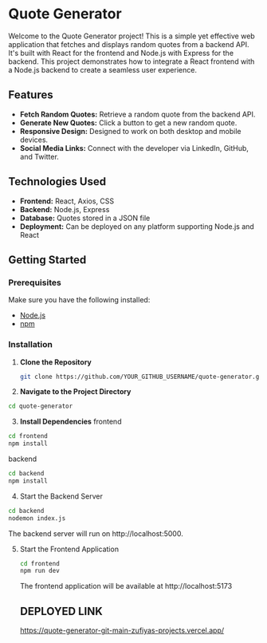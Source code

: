 # Quote Generator

Welcome to the Quote Generator project! This is a simple yet effective web application that fetches and displays random quotes from a backend API. It's built with React for the frontend and Node.js with Express for the backend. This project demonstrates how to integrate a React frontend with a Node.js backend to create a seamless user experience.

## Features

- **Fetch Random Quotes:** Retrieve a random quote from the backend API.
- **Generate New Quotes:** Click a button to get a new random quote.
- **Responsive Design:** Designed to work on both desktop and mobile devices.
- **Social Media Links:** Connect with the developer via LinkedIn, GitHub, and Twitter.

## Technologies Used

- **Frontend:** React, Axios, CSS
- **Backend:** Node.js, Express
- **Database:** Quotes stored in a JSON file
- **Deployment:** Can be deployed on any platform supporting Node.js and React

## Getting Started

### Prerequisites

Make sure you have the following installed:

- [Node.js](https://nodejs.org/)
- [npm](https://www.npmjs.com/get-npm)

### Installation

1. **Clone the Repository**

   ```bash
   git clone https://github.com/YOUR_GITHUB_USERNAME/quote-generator.git
2. **Navigate to the Project Directory**

```bash
cd quote-generator
```

3. **Install Dependencies**
frontend
```bash
cd frontend
npm install
```
backend
```bash
cd backend
npm install
```

4. Start the Backend Server
```bash
cd backend
nodemon index.js
```
The backend server will run on http://localhost:5000.

5. Start the Frontend Application
   ```bash
   cd frontend
   npm run dev
   ```
   The frontend application will be available at http://localhost:5173

   ## DEPLOYED LINK
   https://quote-generator-git-main-zufiyas-projects.vercel.app/

